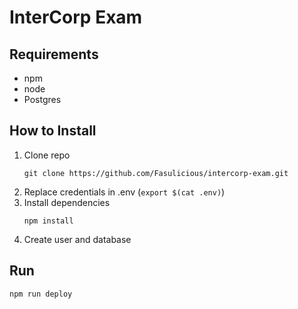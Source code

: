# InterCorp Exam

## Requirements
- npm
- node
- Postgres

## How to Install
1. Clone repo
    ```
    git clone https://github.com/Fasulicious/intercorp-exam.git
    ```
2. Replace credentials in .env (`export $(cat .env)`)
3. Install dependencies
    ```
    npm install
    ```
4. Create user and database

## Run
```
npm run deploy
```
